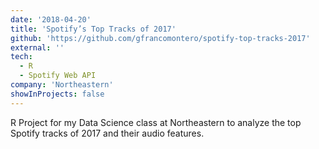 ```yaml
---
date: '2018-04-20'
title: 'Spotify’s Top Tracks of 2017'
github: 'https://github.com/gfrancomontero/spotify-top-tracks-2017'
external: ''
tech:
  - R
  - Spotify Web API
company: 'Northeastern'
showInProjects: false
---
```


R Project for my Data Science class at Northeastern to analyze the top Spotify tracks of 2017 and their audio features.
